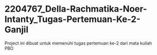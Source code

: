 # 2204767_Della-Rachmatika-Noer-Intanty_Tugas-Pertemuan-Ke-2-Ganjil
Project ini dibuat untuk memenuhi tugas pertemuan ke-2 dari mata kuliah PBO
